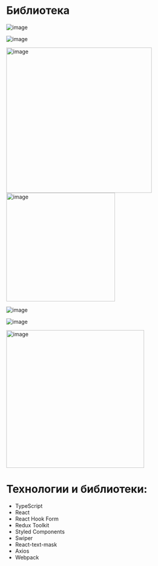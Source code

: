 # Библиотека

![image](https://user-images.githubusercontent.com/55032592/226136568-e4b12aef-61cc-47cc-af17-28d9b30af4e7.png)

![image](https://user-images.githubusercontent.com/55032592/226136667-28394f42-8809-43c7-a83c-782757a864d2.png)

<img width="384" alt="image" src="https://user-images.githubusercontent.com/55032592/225078414-dba913db-0cc8-4b7b-b292-4c4a39764bd1.png">
<img width="287" alt="image" src="https://user-images.githubusercontent.com/55032592/225078517-211124c1-be3a-466a-9b41-caec5965735e.png">

![image](https://user-images.githubusercontent.com/55032592/226136292-d88447bb-9aa5-4661-aa23-78b0ad43f2e1.png)

![image](https://user-images.githubusercontent.com/55032592/226136338-ad2cfd44-aabd-4fee-9d9b-210590411ef6.png)



<img width="364" alt="image" src="https://user-images.githubusercontent.com/55032592/225078832-3505a463-d77c-4ea8-92af-c4d18758f41a.png">


# Технологии и библиотеки:
- TypeScript
- React
- React Hook Form
- Redux Toolkit
- Styled Components
- Swiper
- React-text-mask
- Axios
- Webpack

